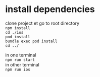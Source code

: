 # install dependencies
clone project et go to root directory  
`npm install`  
`cd ./ios`  
`pod install`  
`bundle exec pod install`  
`cd ../`  

in one terminal  
`npm run start`  
in other terminal  
`npm run ios`